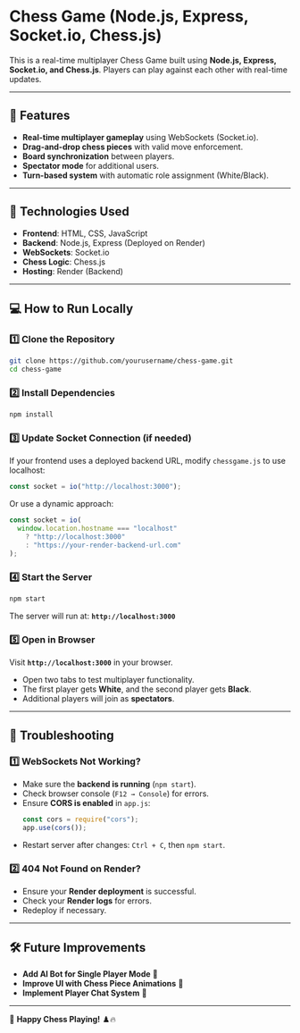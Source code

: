 # Chess Game (Node.js, Express, Socket.io, Chess.js)

This is a real-time multiplayer Chess Game built using **Node.js, Express, Socket.io, and Chess.js**. Players can play against each other with real-time updates.

---

## **🚀 Features**
- **Real-time multiplayer gameplay** using WebSockets (Socket.io).
- **Drag-and-drop chess pieces** with valid move enforcement.
- **Board synchronization** between players.
- **Spectator mode** for additional users.
- **Turn-based system** with automatic role assignment (White/Black).

---

## **📌 Technologies Used**
- **Frontend**: HTML, CSS, JavaScript
- **Backend**: Node.js, Express (Deployed on Render)
- **WebSockets**: Socket.io
- **Chess Logic**: Chess.js
- **Hosting**: Render (Backend)

---

## **💻 How to Run Locally**
### **1️⃣ Clone the Repository**
```sh
git clone https://github.com/yourusername/chess-game.git
cd chess-game
```

### **2️⃣ Install Dependencies**
```sh
npm install
```

### **3️⃣ Update Socket Connection (if needed)**
If your frontend uses a deployed backend URL, modify `chessgame.js` to use localhost:
```js
const socket = io("http://localhost:3000");
```
Or use a dynamic approach:
```js
const socket = io(
  window.location.hostname === "localhost"
    ? "http://localhost:3000"
    : "https://your-render-backend-url.com"
);
```

### **4️⃣ Start the Server**
```sh
npm start
```

The server will run at: **`http://localhost:3000`**

### **5️⃣ Open in Browser**
Visit **`http://localhost:3000`** in your browser.
- Open two tabs to test multiplayer functionality.
- The first player gets **White**, and the second player gets **Black**.
- Additional players will join as **spectators**.

---

## **🔧 Troubleshooting**
### **1️⃣ WebSockets Not Working?**
- Make sure the **backend is running** (`npm start`).
- Check browser console (`F12 → Console`) for errors.
- Ensure **CORS is enabled** in `app.js`:
  ```js
  const cors = require("cors");
  app.use(cors());
  ```
- Restart server after changes: `Ctrl + C`, then `npm start`.

### **2️⃣ 404 Not Found on Render?**
- Ensure your **Render deployment** is successful.
- Check your **Render logs** for errors.
- Redeploy if necessary.

---

## **🛠️ Future Improvements**
- **Add AI Bot for Single Player Mode** 🎯
- **Improve UI with Chess Piece Animations** 🎨
- **Implement Player Chat System** 💬

---

🚀 **Happy Chess Playing!** ♟️🔥


